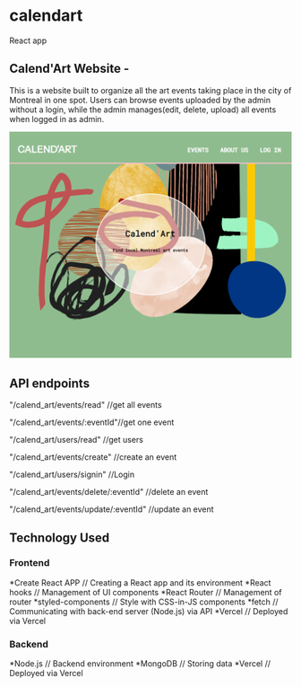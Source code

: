 # calendart

React app

## Calend'Art Website -

This is a website built to organize all the art events taking place in the city of Montreal in one spot. Users can browse events uploaded by the admin without a login, while the admin manages(edit, delete, upload) all events when logged in as admin.

![Screenshot of Calend'art home page.](./server/assets/calend-art.PNG)

## API endpoints

"/calend_art/events/read" //get all events

"/calend_art/events/:eventId"//get one event

"/calend_art/users/read" //get users

"/calend_art/events/create" //create an event

"/calend_art/users/signin" //Login

"/calend_art/events/delete/:eventId" //delete an event

"/calend_art/events/update/:eventId" //update an event

## Technology Used
### Frontend
*Create React APP // Creating a React app and its environment
*React hooks // Management of UI components
*React Router // Management of router
*styled-components // Style with CSS-in-JS components
*fetch // Communicating with back-end server (Node.js) via API
*Vercel // Deployed via Vercel

### Backend
*Node.js // Backend environment
*MongoDB // Storing data
*Vercel // Deployed via Vercel
